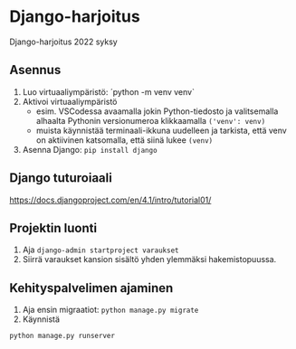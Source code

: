 # Django-harjoitus
Django-harjoitus 2022 syksy

## Asennus

1. Luo virtuaaliympäristö: ´python -m venv venv`
2. Aktivoi virtuaaliympäristö
    - esim. VSCodessa avaamalla jokin Python-tiedosto ja valitsemalla
      alhaalta Pythonin versionumeroa klikkaamalla `('venv': venv)`
    - muista käynnistää terminaali-ikkuna uudelleen ja tarkista, että
      venv on aktiivinen katsomalla, että siinä lukee `(venv)`
3. Asenna Django: `pip install django`

## Django tuturoiaali

https://docs.djangoproject.com/en/4.1/intro/tutorial01/

## Projektin luonti

1. Aja `django-admin startproject varaukset`
2. Siirrä varaukset kansion sisältö yhden ylemmäksi 
   hakemistopuussa.

## Kehityspalvelimen ajaminen
1. Aja ensin migraatiot: `python manage.py migrate`
2. Käynnistä 
```
python manage.py runserver
```
 
